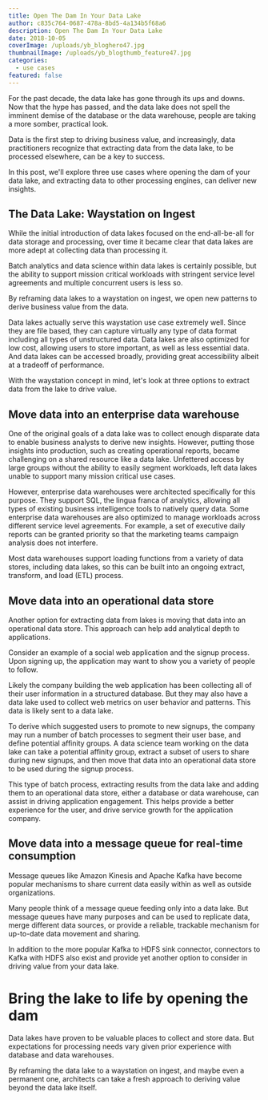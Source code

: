 ```yaml
---
title: Open The Dam In Your Data Lake
author: c835c764-0687-478a-8bd5-4a134b5f68a6
description: Open The Dam In Your Data Lake
date: 2018-10-05
coverImage: /uploads/yb_bloghero47.jpg
thumbnailImage: /uploads/yb_blogthumb_feature47.jpg
categories:
  - use cases
featured: false
---
```


For the past decade, the data lake has gone through its ups and downs. Now that the hype has passed, and the data lake does not spell the imminent demise of the database or the data warehouse, people are taking a more somber, practical look.

Data is the first step to driving business value, and increasingly, data practitioners recognize that extracting data from the data lake, to be processed elsewhere, can be a key to success.

In this post, we'll explore three use cases where opening the dam of your data lake, and extracting data to other processing engines, can deliver new insights.

## The Data Lake: Waystation on Ingest

While the initial introduction of data lakes focused on the end-all-be-all for data storage and processing, over time it became clear that data lakes are more adept at collecting data than processing it.

Batch analytics and data science within data lakes is certainly possible, but the ability to support mission critical workloads with stringent service level agreements and multiple concurrent users is less so.

By reframing data lakes to a waystation on ingest, we open new patterns to derive business value from the data.

Data lakes actually serve this waystation use case extremely well. Since they are file based, they can capture virtually any type of data format including all types of unstructured data. Data lakes are also optimized for low cost, allowing users to store important, as well as less essential data. And data lakes can be accessed broadly, providing great accessibility albeit at a tradeoff of performance.

With the waystation concept in mind, let's look at three options to extract data from the lake to drive value.

## Move data into an enterprise data warehouse

One of the original goals of a data lake was to collect enough disparate data to enable business analysts to derive new insights. However, putting those insights into production, such as creating operational reports, became challenging on a shared resource like a data lake. Unfettered access by large groups without the ability to easily segment workloads, left data lakes unable to support many mission critical use cases.

However, enterprise data warehouses were architected specifically for this purpose. They support SQL, the lingua franca of analytics, allowing all types of existing business intelligence tools to natively query data. Some enterprise data warehouses are also optimized to manage workloads across different service level agreements. For example, a set of executive daily reports can be granted priority so that the marketing teams campaign analysis does not interfere.

Most data warehouses support loading functions from a variety of data stores, including data lakes, so this can be built into an ongoing extract, transform, and load (ETL) process.

## Move data into an operational data store

Another option for extracting data from lakes is moving that data into an operational data store. This approach can help add analytical depth to applications.

Consider an example of a social web application and the signup process. Upon signing up, the application may want to show you a variety of people to follow.

Likely the company building the web application has been collecting all of their user information in a structured database. But they may also have a data lake used to collect web metrics on user behavior and patterns. This data is likely sent to a data lake.

To derive which suggested users to promote to new signups, the company may run a number of batch processes to segment their user base, and define potential affinity groups. A data science team working on the data lake can take a potential affinity group, extract a subset of users to share during new signups, and then move that data into an operational data store to be used during the signup process.

This type of batch process, extracting results from the data lake and adding them to an operational data store, either a database or data warehouse, can assist in driving application engagement. This helps provide a better experience for the user, and drive service growth for the application company.

## Move data into a message queue for real-time consumption

Message queues like Amazon Kinesis and Apache Kafka have become popular mechanisms to share current data easily within as well as outside organizations.

Many people think of a message queue feeding only into a data lake. But message queues have many purposes and can be used to replicate data, merge different data sources, or provide a reliable, trackable mechanism for up-to-date data movement and sharing.

In addition to the more popular Kafka to HDFS sink connector, connectors to Kafka with HDFS also exist and provide yet another option to consider in driving value from your data lake.

# Bring the lake to life by opening the dam

Data lakes have proven to be valuable places to collect and store data. But expectations for processing needs vary given prior experience with database and data warehouses.

By reframing the data lake to a waystation on ingest, and maybe even a permanent one, architects can take a fresh approach to deriving value beyond the data lake itself.
